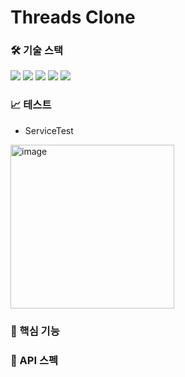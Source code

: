 # Threads Clone

### 🛠️ 기술 스택

<img src="https://img.shields.io/badge/Java 17-007396?style=flat-square&logo=java&logoColor=white"/> <img src="https://img.shields.io/badge/SpringBoot 3.1-6DB33F?style=flat-square&logo=SpringBoot&logoColor=white"/> <img src="https://img.shields.io/badge/JPA-6DB33F?style=flat-square&logo=&logoColor=white"/> <img src="https://img.shields.io/badge/MySQL-4479A1?style=flat-square&logo=MySQL&logoColor=white"/> <img src="https://img.shields.io/badge/-007396?style=flat-square&logoColor=white"/> 

### 📈 테스트

- ServiceTest
<img width="262" alt="image" src="https://github.com/hoonloper/threads/assets/78959175/14539b9d-7eac-4ed1-b89b-80e5a90bfd16">


### 🚀 핵심 기능

### 📄 API 스펙
